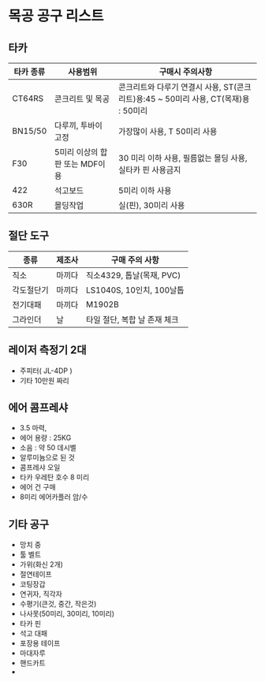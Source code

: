 # 목공 공구 리스트

## 타카
|타카 종류| 사용범위| 구매시 주의사항|
|----|-----|-----|
|CT64RS | 콘크리트 및 목공 | 콘크리트와 다루기 연결시 사용, ST(콘크리트)용:45 ~ 50미리 사용, CT(목재)용 : 50미리
|BN15/50 | 다루끼, 투바이 고정 | 가장많이 사용, T 50미리 사용
|F30 | 5미리 이상의 합판 또는 MDF이용 | 30 미리 이하 사용, 필름없는 몰딩 사용, 실타카 핀 사용금지
|422 | 석고보드 | 5미리 이하 사용
|630R | 몰딩작업 | 실(핀),  30미리 사용

## 절단 도구
|종류 | 제조사 | 구매 주의 사항 |
|----|-----|-----|
|직소 | 마끼다 | 직소4329, 톱날(목재, PVC)
|각도절단기 | 마끼다 | LS1040S, 10인치, 100날톱 
|전기대패 | 마끼다 | M1902B |
|그라인더 | 날 | 타일 절단, 복합 날 존재 체크|

## 레이저 측정기 2대
* 주피터( JL-4DP )
* 기타 10만원 짜리 

## 에어 콤프레샤
* 3.5 마력, 
* 에어 용량 : 25KG
* 소음 : 약 50 데시벨
* 알루미늄으로 된 것
* 콤프레샤 오일
* 타카 우레탄 호수 8 미리
* 에어 건 구매
* 8미리 에어카플러 암/수 

## 기타 공구
* 망치 중
* 툴 벨트
* 가위(화신 2개)
* 절연테이프
* 코팅장갑
* 연귀자, 직각자
* 수평기(큰것, 중간, 작은것)
* 나사못(50미리, 30미리, 10미리)
* 타카 핀
* 석고 대패
* 포장용 테이프
* 마대자루
* 핸드카트
* 
